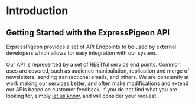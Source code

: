 # Introduction
 
## Getting Started with the ExpressPigeon API

ExpressPigeon provides a set of API Endpoints to be used by external developers which allows for easy integration with our system.

Our API is represented by a set of [RESTful](http://en.wikipedia.org/wiki/Representational_state_transfer) service end points. Common uses are covered, such as audience manipulation, replication and merge of newsletters, 
sending transactional emails, and others. We are constantly at work making our services better, and often make modifications and extend our APIs based on customer feedback. If you do not find what you are looking for, 
simply [let us know](/support), and will consider your request.
